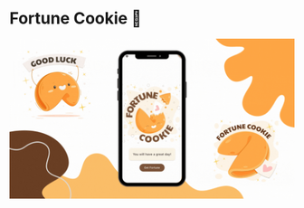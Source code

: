 # Fortune Cookie 🥠

<img src="https://github.com/anathayna/flutter-bootcamp/blob/main/fortune_cookie/assets/gifs/fortune_cookie_readme.gif">
